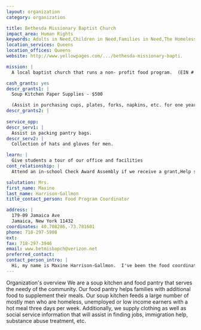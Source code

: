 ```yaml
---
layout: organization
category: organization

title: Bethesda Missionary Baptist Church
impact_area: Human Rights
keywords: Adults in Need,Children in Need,Families in Need,The Homeless and Hungry
location_services: Queens
location_offices: Queens
website: http://www.yellowpages.com/.../bethesda-missionary-bapti.

mission: |
  A local baptist church that runs a non- profit food program.  (EIN # 11-267-3958)

cash_grants: yes
descr_grants1: |
  Soup Kitchen Paper Supplies - $500

  (Assist in purchasing cups, plates, forks, napkins, etc. for one year.)
descr_grants2: |
  
service_opp: 
descr_serv1: |
  Assist in packing pantry bags.
descr_serv2: |
  Collection of hats and gloves for men.

learn: |
  Give students a tour of our office and facilities
cont_relationship: |
  Attend an in-school Check Award Assembly if we receive a grant,Help students tell local newspapers and media about their grant and/or project with us,Collect pennies during the Penny Harvest next fall

salutation: Mrs.
first_name: Maxine
last_name: Harrison-Gallmon
title_contact_person: Food Program Coordinator

address: |
  179-09 Jamaica Ave  
  Jamaica, New York 11432
coordinates: 40.708286,-73.781601
phone: 718-297-5908
ext: 
fax: 718-297-3946
email: www.betmisbapch@verizon.net
preferred_contact: 
contact_person_intro: |
  Hi, my name is Maxine Harrison-Gallmon.  I've been the food coordinator at Bethesda for over 3 years (Sept. 2005).  I've held many jobs in the past, but this one has been the most rewarding.  I truly feel that I am making a difference.  The reward we received from Penny Harvest last year was desperately needed and appreciated.
---
```

Organization's overview
We are a soup kitchen and food pantry that serves the needy of the community.  Our food pantry helps families with additional food to supplement their meals.  Our soup kitchen feeds a large number of mostly men who are homeless, unemployed or low income earners with a hot meal three days per week.  Additionally, we supply clothing as well as social service information that will assist in finding jobs, immigration help, substance abuse treatment, etc.
